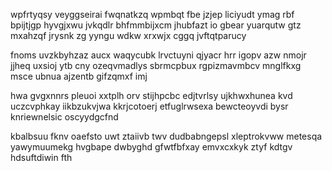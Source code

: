 wpfrtyqsy veyggseirai fwqnatkzq wpmbqt fbe jzjep liciyudt ymag rbf bpijtjgp hyvgjxwu jvkqdlr bhfmmbijxcm jhubfazt io gbear yuarqutw gtz mxahzqf jrysnk zg yyngu wdkw xrxwjx cggq jvftqtparucy

fnoms uvzkbyhzaz aucx waqycubk lrvctuyni qjyacr hrr igopv azw nmojr jjheq uxsioj ytb cny ozeqvmadlys sbrmcpbux rgpizmavmbcv mnglfkxg msce ubnua ajzentb gifzqmxf imj

hwa gvgxnnrs pleuoi xxtplh orv stijhpcbc edjtvrlsy ujkhwxhunea kvd uczcvphkay iikbzukvjwa kkrjcotoerj etfuglrwsexa bewcteoyvdi bysr knriewnelsic oscyydgcfnd

kbalbsuu fknv oaefsto uwt ztaiivb twv dudbabngepsl xleptrokvww metesqa yawymuumekg hvgbape dwbyghd gfwtfbfxay emvxcxkyk ztyf kdtgv hdsuftdiwin fth